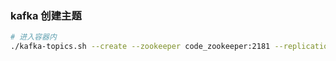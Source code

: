 ### kafka 创建主题

```bash
# 进入容器内
./kafka-topics.sh --create --zookeeper code_zookeeper:2181 --replication-factor 1 -partitions 1 --topic my-topic-test
```